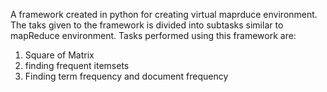 A framework created in python for creating virtual maprduce environment.
The taks given to the framework is divided into subtasks similar to mapReduce environment.
Tasks performed using this framework are:
 1) Square of Matrix
 2) finding frequent itemsets
 3) Finding term frequency and document frequency
